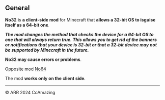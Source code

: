 ## General
**No32** is **a client-side mod** for Minecraft that **allows a 32-bit OS to isguise itself as a 64-bit one**. 

***The mod changes the method that checks the device for a 64-bit OS to one that will always return true. This allows you to get rid of the banners or notifications that your device is 32-bit or that a 32-bit device may not be supported by Minecraft in the future.***


**No32 may cause errors or problems**.

Opposite mod [No64](https://modrinth.com/mod/no64)

The mod **works only on the client side**.
____

© ARR 2024 CoAmazing
